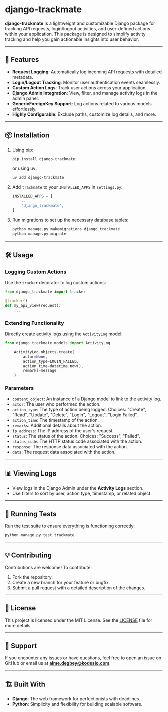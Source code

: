 
# django-trackmate

**django-trackmate** is a lightweight and customizable Django package for tracking API requests, login/logout activities, and user-defined actions within your application. This package is designed to simplify activity tracking and help you gain actionable insights into user behavior.

---

## 🚀 Features

- **Request Logging**: Automatically log incoming API requests with detailed metadata.
- **Login/Logout Tracking**: Monitor user authentication events seamlessly.
- **Custom Action Logs**: Track user actions across your application.
- **Django Admin Integration**: View, filter, and manage activity logs in the admin panel.
- **GenericForeignKey Support**: Log actions related to various models effortlessly.
- **Highly Configurable**: Exclude paths, customize log details, and more.

---

## 📦 Installation

1. Using pip:

   ```bash
   pip install django-trackmate
   ```
   
   or using uv:

   ```bash
   uv add django-trackmate
   ```

2. Add `trackmate` to your `INSTALLED_APPS` in `settings.py`:

   ```python
   INSTALLED_APPS = [
       ...
       'django_trackmate',
   ]
   ```

3. Run migrations to set up the necessary database tables:

   ```bash
   python manage.py makemigrations django_trackmate
   python manage.py migrate
   ```

---

## 🛠 Usage

### Logging Custom Actions
Use the `tracker` decorator to log custom actions:

```python
from django_trackmate import tracker

@tracker()
def my_api_view(request):
    ...
```

### Extending Functionality
Directly create activity logs using the `ActivityLog` model:

```python
from django_trackmate.models import ActivityLog

    ActivityLog.objects.create(
        actor=None,
        action_type=LOGIN_FAILED,
        action_time=datetime.now(),
        remarks=message
    )
```

### Parameters
- `content_object`: An instance of a Django model to link to the activity log.
- `actor`: The user who performed the action.
- `action_type`: The type of action being logged. Choices: "Create", "Read", "Update", "Delete", "Login", "Logout", "Login Failed".
- `action_time`: The timestamp of the action.
- `remarks`: Additional details about the action.
- `ip_address`: The IP address of the user's request.
- `status`: The status of the action. Choices: "Success", "Failed".
- `status_code`: The HTTP status code associated with the action.
- `response`: The response data associated with the action.
- `data`: The request data associated with the action.

---

## 📊 Viewing Logs

- View logs in the Django Admin under the **Activity Logs** section.
- Use filters to sort by user, action type, timestamp, or related object.

---

## 🧪 Running Tests

Run the test suite to ensure everything is functioning correctly:

```bash
python manage.py test trackmate
```

---

## 💡 Contributing

Contributions are welcome! To contribute:

1. Fork the repository.
2. Create a new branch for your feature or bugfix.
3. Submit a pull request with a detailed description of the changes.

---

## 📄 License

This project is licensed under the MIT License. See the [LICENSE](LICENSE) file for more details.

---

## 📧 Support

If you encounter any issues or have questions, feel free to open an issue on GitHub or email us at **aime.degbey@kodesio.com**.

---

## 🏗 Built With

- **Django**: The web framework for perfectionists with deadlines.
- **Python**: Simplicity and flexibility for building scalable software.